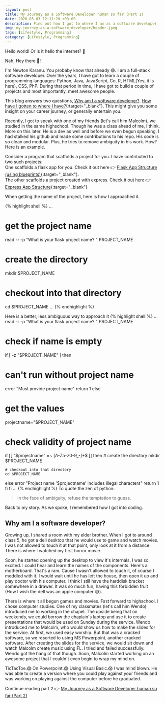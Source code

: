 ```yaml
---
layout: post
title: My Journey as a Software Developer human so far (Part 1)
date: 2020-05-03 12:11:20 +03:00
description: Find out how I got to where I am as a software developer
img: my-journey-as-a-software-developer/header.jpeg
tags: [Lifestyle, Programming]
category: [Lifestyle, Programming]
---
```

Hello world! Or is it hello the internet? 🖖 

Nah, Hey there 👋!

I'm Newton Karanu. You probaby know that already 😅. I am a full-stack software developer. 
Over the years, I have got to learn a couple of programming languages: Python, Java, JavaScript, Go, R, HTML(Yes, it is here), CSS, PhP.
During that period in time, I have got to build a couple of projects and most importantly, meet awesome people.

This blog answers two questions, [Why am I a software developer?](#why-am-i-a-software-developer). [How have I gotten to where I have?](https://newtonkaranu.me/blog/my-journey-as-a-software-developer-part2/#how-have-i-gotten-to-where-i-have){:target="_blank"}. 
This might give you some insight on your career journey, or generally entertain you.

Recently, I got to speak with one of my friends (let's call him Malcolm), we studied in the same highschool. Though he was a class ahead of me, I think. More on this later.
He is a dev as well and before we even begun speaking, I had stalked his github and made some contributions to his repo. His code is so clean and modular.
Plus, he tries to remove ambiguity in his work. How? Here is an example.

Consider a program that scaffolds a project for you. I have contributed to two such projects: <br /> 
One scaffolds a flask app for you. 
Check it out here 👉 [Flask App Structure (using blueprints)](https://github.com/newtonkiragu/flask-structure){:target="_blank"}. <br />
The other scaffolds a project created with express.
Check it out here 👉 [Express App Structure](https://github.com/newtonkiragu/exp){:target="_blank"}

When getting the name of the project, here is how I approached it.

{% highlight shell %}
...
# get the project name
read -r -p "What is your flask project name? " PROJECT_NAME

# create the directory
mkdir $PROJECT_NAME

# checkout into that directory
cd $PROJECT_NAME
...
{% endhighlight %}

Here is a better, less ambiguous way to approach it
{% highlight shell %}
...
read -r -p "What is your flask project name? " PROJECT_NAME

# check if name is empty
if [ -z "$PROJECT_NAME" ] then
  # can't run without project name
  error "Must provide project name"
  return 1
else
  # get the values
  projectname="$PROJECT_NAME"

  # check validity of project name
  if [[ "$projectname" =~ [A-Za-z0-9_-]+$ ]] then
    # create the directory
    mkdir $PROJECT_NAME

    # checkout into that directory
    cd $PROJECT_NAME
    
  else
    error "Project name '$projectname' includes illegal characters"
    return 1
  fi
fi
...
{% endhighlight %}
To quote the zen of python:
> In the face of ambiguity, refuse the temptation to guess.

Back to my story. As we spoke, I remembered how I got into coding. 

## Why am I a software developer?
Growing up, I shared a room with my elder brother. When I got to around class 5, he got a dell desktop that he would use to game and watch movies.
I was not allowed to touch it at that point, only look at it from a distance. There is where I watched my first horror movie. 

Soon, he started opening up the desktop to view it's internals. I was so excited. I could hear and learn the names of the components.
Here's a motherboard. That's a ram. Cause I wasn't allowed to touch it, of course I meddled with it. I would wait until he has left the house,
then open it up and play doctor with his computer. I think I still have the harddisk bracket somewhere in a drawer. 
It was so much fun, having this forbidden fruit (How I wish the dell was an apple computer 😅).

There is where it all begun games and movies. Fast forward to highschool. I chose computer studies. 
One of my classmates (let's call him Wendo) introduced me to working in the chapel. The upside being that on weekends, we could borrow the chaplain's laptop and use it to create presentations that would be used on Sunday during the service.
Wendo introduced me to Malcolm, who would show us how to make the slides for the service. At first, we used easy worship. But that was a cracked software, so we resorted to using MS Powerpoint, another cracked software.
After creating the slides for the service, we would sit down and watch Malcolm create music using FL. I tried and failed successfully.
Wendo got the hang of that though. Soon, Malcolm started working on an awesome project that I couldn't even begin to wrap my mind on.

TicTacToe.😱 On Powerpoint.😱 Using Visual Basic.😱 I was mind blown. He was able to create a version where you could play against your friends and was working on playing against the computer before he graduated.

Continue reading part 2 👉 [My Journey as a Software Developer human so far (Part 2)](https://newtonkaranu.me/blog/my-journey-as-a-software-developer-part2)
